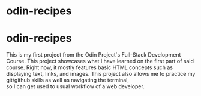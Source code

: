 # odin-recipes
# odin-recipes
This is my first project from the Odin Project`s  Full-Stack Development Course.
This project showcases what I have learned on the first part of said course.
Right now, it mostly features basic HTML concepts such as displaying text, links, and images.
This project also allows me to practice my git/github skills as well as navigating the terminal,                               
so I can get used to usual workflow of a web developer.


